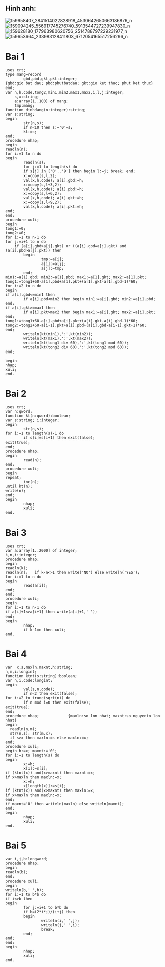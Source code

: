 ## Hinh anh:
![159958407_2841514022828918_4530642650663186876_n](https://user-images.githubusercontent.com/80033114/111069928-f2ce4d00-8501-11eb-8404-f1cb0f5cfe56.jpg)
![159094245_556917745276740_5913544727239947830_n](https://user-images.githubusercontent.com/80033114/111069931-f4981080-8501-11eb-981d-80abb795164c.jpg)
![159628180_177963980620756_2514788797229231977_n](https://user-images.githubusercontent.com/80033114/111069936-f661d400-8501-11eb-952f-2737a0fa351f.jpg)
![159653664_233983128411803_6712054165517256296_n](https://user-images.githubusercontent.com/80033114/111069924-ef3ac600-8501-11eb-882f-c2a0f95d047e.jpg)
# Bai 1
```
uses crt;
type mang=record
        gbd,pbd,gkt,pkt:integer;
{gbd:gio bat dau; pbd:phutbatdau; gkt:gio ket thuc; phut ket thuc}
end;
var n,h,code,tong2,min1,min2,max1,max2,i,l,j:integer;
    s,x:string;
    a:array[1..100] of mang;
    tmp:mang;
function dinhdang(n:integer):string;
var s:string;
begin
        str(n,s);
        if n<10 then s:='0'+s;
        kt:=s;
end;
procedure nhap;
begin
readln(n);
for i:=1 to n do
begin
        readln(s);
        for j:=1 to length(s) do
        if s[j] in ['0'..'9'] then begin l:=j; break; end;
        x:=copy(s,l,2);
        val(x,h,code); a[i].gbd:=h;
        x:=copy(s,l+3,2);
        val(x,h,code); a[i].pbd:=h;
        x:=copy(s,l+6,2);
        val(x,h,code); a[i].gkt:=h;
        x:=copy(s,l+9,2);
        val(x,h,code); a[i].pkt:=h;
end;
end;
procedure xuli;
begin
tong1:=0;
tong2:=0;
for i:=1 to n-1 do
for j:=i+1 to n do
    if (a[i].gbd>a[j].gkt) or ((a[i].gbd=a[j].gkt) and (a[i].pbd>a[j].pkt)) then
        begin
                tmp:=a[i];
                a[i]:=a[j];
                a[j]:=tmp;
        end;
min1:=a[1].gbd; min2:=a[1].pbd; max1:=a[1].gkt; max2:=a[1].pkt;
tong1:=tong1+60-a[1].pbd+a[1].pkt+(a[1].gkt-a[1].gbd-1)*60;
for i:=2 to n do
begin
if a[i].gbd<=min1 then
        if a[i].pbd<min2 then begin min1:=a[i].gbd; min2:=a[i].pbd; end;
if a[i].gkt>=max1 then
        if a[i].pkt>max2 then begin max1:=a[i].gkt; max2:=a[i].pkt; end;
tong1:=tong1+60-a[i].pbd+a[i].pkt+(a[i].gkt-a[i].gbd-1)*60;
tong2:=tong2+60-a[i-1].pkt+a[i].pbd+(a[i].gbd-a[i-1].gkt-1)*60;
end;
        writeln(kt(min1),':',kt(min2));
        writeln(kt(max1),':',kt(max2));
        writeln(kt(tong1 div 60),':',kt(tong1 mod 60));
        writeln(kt(tong2 div 60),':',kt(tong2 mod 60));
end;

begin
nhap;
xuli;
end.
```
# Bai 2
```
uses crt;
var n:qword;
function kt(n:qword):boolean;
var s:string; i:integer;
begin
        str(n,s);
for i:=1 to length(s)-1 do
        if s[i]=s[i+1] then exit(false);
exit(true);
end;
procedure nhap;
begin
        read(n);
end;
procedure xuli;
begin
repeat;
        inc(n);
until kt(n);
write(n);
end;
begin
        nhap;
        xuli;
end.
```
# Bai 3
```
uses crt;
var a:array[1..2000] of integer;
k,n,i:integer;
procedure nhap;
begin
readln(k);
readln(n);   if k-n<>1 then write('NO') else writeln('YES');
for i:=1 to n do
begin
        read(a[i]);
end;
end;
procedure xuli;
begin
for i:=1 to n-1 do
if a[i]+1<>a[i+1] then write(a[i]+1,' ');
end;
begin
        nhap;
        if k-1=n then xuli;
end.
```
# Bai 4
```
var  x,s,maxln,maxnt,h:string;
n,m,i:longint;
function ktnt(s:string):boolean;
var n,i,code:longint;
begin
        val(s,n,code);
        if n<2 then exit(false);
for i:=2 to trunc(sqrt(n)) do
        if n mod i=0 then exit(false);
exit(true);
end;
procedure nhap;             {maxln:so lon nhat; maxnt:so nguyento lon nhat}
begin
  readln(n,m);
  str(n,s); str(m,x);
  if s>x then maxln:=s else maxln:=x;
end;
procedure xuli;
begin h:=x; maxnt:='0';
for i:=1 to length(s) do
begin
        x:=h;
        x[1]:=s[i];
if (ktnt(x)) and(x>maxnt) then maxnt:=x;
if x>maxln then maxln:=x;
        x:=h;
        x[length(x)]:=s[i];
if (ktnt(x)) and(x>maxnt) then maxln:=x;
if x>maxln then maxln:=x;
end;
if maxnt='0' then writeln(maxln) else writeln(maxnt);
end;
begin
        nhap;
        xuli;
end.
```
# Bai 5
```
var i,j,b:longword;
procedure nhap;
begin
readln(b);
end;
procedure xuli;
begin
writeln(b,' ',b);
for i:=1 to b*b do
if i<>b then
begin
        for j:=i+1 to b*b do
        if b=(2*i*j)/(i+j) then
        begin
                writeln(i,' ',j);
                writeln(j,' ',i);
                break;
        end;
end;
end;
begin
        nhap;
        xuli;
end.
```
